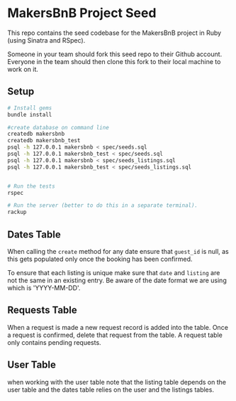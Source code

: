 # MakersBnB Project Seed

This repo contains the seed codebase for the MakersBnB project in Ruby (using Sinatra and RSpec).

Someone in your team should fork this seed repo to their Github account. Everyone in the team should then clone this fork to their local machine to work on it.

## Setup

```bash
# Install gems
bundle install

#create database on command line
createdb makersbnb
createdb makersbnb_test
psql -h 127.0.0.1 makersbnb < spec/seeds.sql
psql -h 127.0.0.1 makersbnb_test < spec/seeds.sql
psql -h 127.0.0.1 makersbnb < spec/seeds_listings.sql
psql -h 127.0.0.1 makersbnb_test < spec/seeds_listings.sql


# Run the tests
rspec

# Run the server (better to do this in a separate terminal).
rackup
```

## Dates Table
When calling the `create` method for any date ensure that `guest_id` is null, as this gets populated only once the booking has been confirmed.

To ensure that each listing is unique make sure that `date` and `listing` are not the same in an existing entry.
Be aware of the date format we are using which is 'YYYY-MM-DD'.

## Requests Table
When a request is made a new request record is added into the table. 
Once a request is confirmed, delete that request from the table.
A request table only contains pending requests. 


## User Table
when working with the user table note that the listing table depends on the user table and the  dates table relies on the user and the listings tables.
